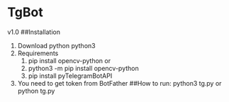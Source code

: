 # TgBot
v1.0 
##Installation 
1. Download python python3
2. Requirements
   1. pip install opencv-python or
   2. python3 -m pip install opencv-python
   3. pip install pyTelegramBotAPI
3. You need to get token from BotFather
##How to run:
python3 tg.py or python tg.py